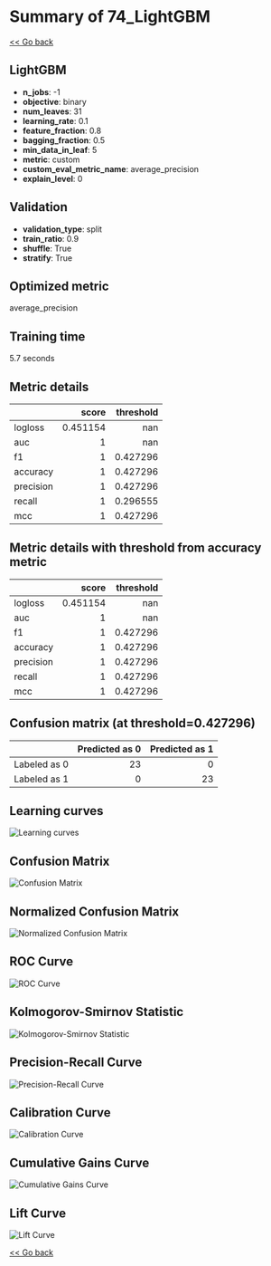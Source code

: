 # Summary of 74_LightGBM

[<< Go back](../README.md)


## LightGBM
- **n_jobs**: -1
- **objective**: binary
- **num_leaves**: 31
- **learning_rate**: 0.1
- **feature_fraction**: 0.8
- **bagging_fraction**: 0.5
- **min_data_in_leaf**: 5
- **metric**: custom
- **custom_eval_metric_name**: average_precision
- **explain_level**: 0

## Validation
 - **validation_type**: split
 - **train_ratio**: 0.9
 - **shuffle**: True
 - **stratify**: True

## Optimized metric
average_precision

## Training time

5.7 seconds

## Metric details
|           |    score |   threshold |
|:----------|---------:|------------:|
| logloss   | 0.451154 |  nan        |
| auc       | 1        |  nan        |
| f1        | 1        |    0.427296 |
| accuracy  | 1        |    0.427296 |
| precision | 1        |    0.427296 |
| recall    | 1        |    0.296555 |
| mcc       | 1        |    0.427296 |


## Metric details with threshold from accuracy metric
|           |    score |   threshold |
|:----------|---------:|------------:|
| logloss   | 0.451154 |  nan        |
| auc       | 1        |  nan        |
| f1        | 1        |    0.427296 |
| accuracy  | 1        |    0.427296 |
| precision | 1        |    0.427296 |
| recall    | 1        |    0.427296 |
| mcc       | 1        |    0.427296 |


## Confusion matrix (at threshold=0.427296)
|              |   Predicted as 0 |   Predicted as 1 |
|:-------------|-----------------:|-----------------:|
| Labeled as 0 |               23 |                0 |
| Labeled as 1 |                0 |               23 |

## Learning curves
![Learning curves](learning_curves.png)
## Confusion Matrix

![Confusion Matrix](confusion_matrix.png)


## Normalized Confusion Matrix

![Normalized Confusion Matrix](confusion_matrix_normalized.png)


## ROC Curve

![ROC Curve](roc_curve.png)


## Kolmogorov-Smirnov Statistic

![Kolmogorov-Smirnov Statistic](ks_statistic.png)


## Precision-Recall Curve

![Precision-Recall Curve](precision_recall_curve.png)


## Calibration Curve

![Calibration Curve](calibration_curve_curve.png)


## Cumulative Gains Curve

![Cumulative Gains Curve](cumulative_gains_curve.png)


## Lift Curve

![Lift Curve](lift_curve.png)



[<< Go back](../README.md)
